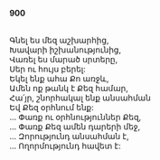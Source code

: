 **900**

\
Գնել ես մեզ աշխարհից,\
Խավարի իշխանությունից,\
Վառել ես մարած սրտերը,\
Սեր ու հույս բերել:\
Եկել ենք ահա Քո առջև,\
Ամեն ոք թանկ է Քեզ համար,\
Հա՛յր, շնորհակալ ենք անսահման\
Եվ Քեզ օրհնում ենք:\
 ... Փառք ու օրհնություններ Քեզ,\
 ... Փառք Քեզ ամեն դարերի մեջ,\
 ... Զորությունդ անսահման է,\
 ... Ողորմությունդ հավետ է:
